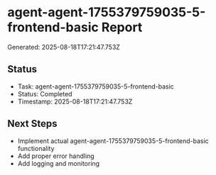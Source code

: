 # agent-agent-1755379759035-5-frontend-basic Report

Generated: 2025-08-18T17:21:47.753Z

## Status
- Task: agent-agent-1755379759035-5-frontend-basic
- Status: Completed
- Timestamp: 2025-08-18T17:21:47.753Z

## Next Steps
- Implement actual agent-agent-1755379759035-5-frontend-basic functionality
- Add proper error handling
- Add logging and monitoring
